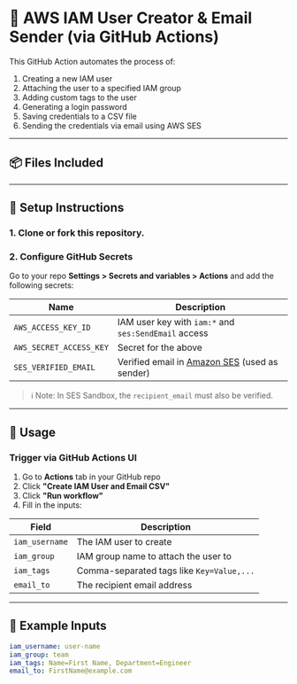# 🚀 AWS IAM User Creator & Email Sender (via GitHub Actions)

This GitHub Action automates the process of:

1. Creating a new IAM user
2. Attaching the user to a specified IAM group
3. Adding custom tags to the user
4. Generating a login password
5. Saving credentials to a CSV file
6. Sending the credentials via email using AWS SES

---

## 📦 Files Included

---

## 🔧 Setup Instructions

### 1. Clone or fork this repository.

### 2. Configure GitHub Secrets

Go to your repo **Settings > Secrets and variables > Actions** and add the following secrets:

| Name                    | Description                                          |
|-------------------------|------------------------------------------------------|
| `AWS_ACCESS_KEY_ID`     | IAM user key with `iam:*` and `ses:SendEmail` access |
| `AWS_SECRET_ACCESS_KEY` | Secret for the above                                |
| `SES_VERIFIED_EMAIL`    | Verified email in [Amazon SES](https://console.aws.amazon.com/ses) (used as sender) |

> ℹ️ Note: In SES Sandbox, the `recipient_email` must also be verified.

---

## 🚀 Usage

### Trigger via GitHub Actions UI

1. Go to **Actions** tab in your GitHub repo
2. Click **"Create IAM User and Email CSV"**
3. Click **"Run workflow"**
4. Fill in the inputs:

| Field          | Description                               |
|----------------|-------------------------------------------|
| `iam_username` | The IAM user to create                    |
| `iam_group`    | IAM group name to attach the user to      |
| `iam_tags`     | Comma-separated tags like `Key=Value,...` |
| `email_to`     | The recipient email address               |

---

## 📝 Example Inputs

```yaml
iam_username: user-name
iam_group: team 
iam_tags: Name=First Name, Department=Engineer
email_to: FirstName@example.com